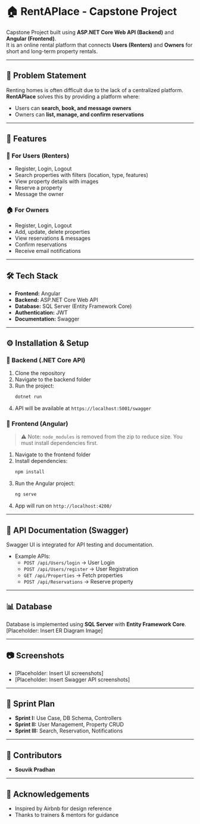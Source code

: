 
# 🏠 RentAPlace - Capstone Project

Capstone Project built using **ASP.NET Core Web API (Backend)** and **Angular (Frontend)**.  
It is an online rental platform that connects **Users (Renters)** and **Owners** for short and long-term property rentals.

---

## 📌 Problem Statement
Renting homes is often difficult due to the lack of a centralized platform.  
**RentAPlace** solves this by providing a platform where:
- Users can **search, book, and message owners**
- Owners can **list, manage, and confirm reservations**

---

## 🚀 Features

### 👤 For Users (Renters)
- Register, Login, Logout
- Search properties with filters (location, type, features)
- View property details with images
- Reserve a property
- Message the owner

### 🏠 For Owners
- Register, Login, Logout
- Add, update, delete properties
- View reservations & messages
- Confirm reservations
- Receive email notifications

---

## 🛠 Tech Stack
- **Frontend:** Angular
- **Backend:** ASP.NET Core Web API
- **Database:** SQL Server (Entity Framework Core)
- **Authentication:** JWT
- **Documentation:** Swagger

---

## ⚙️ Installation & Setup

### 🔧 Backend (.NET Core API)
1. Clone the repository  
2. Navigate to the backend folder  
3. Run the project:
   ```bash
   dotnet run
   ```
4. API will be available at `https://localhost:5001/swagger`

### 🎨 Frontend (Angular)
> ⚠️ Note: `node_modules` is removed from the zip to reduce size. You must install dependencies first.

1. Navigate to the frontend folder  
2. Install dependencies:
   ```bash
   npm install
   ```
3. Run the Angular project:
   ```bash
   ng serve
   ```
4. App will run on `http://localhost:4200/`

---

## 🔗 API Documentation (Swagger)
Swagger UI is integrated for API testing and documentation.  
- Example APIs:  
  - `POST /api/Users/login` → User Login  
  - `POST /api/Users/register` → User Registration  
  - `GET /api/Properties` → Fetch properties  
  - `POST /api/Reservations` → Reserve property  

---

## 📊 Database
Database is implemented using **SQL Server** with **Entity Framework Core**.  
[Placeholder: Insert ER Diagram Image]

---

## 📷 Screenshots
- [Placeholder: Insert UI screenshots]  
- [Placeholder: Insert Swagger API screenshots]

---

## 📅 Sprint Plan
- **Sprint I:** Use Case, DB Schema, Controllers  
- **Sprint II:** User Management, Property CRUD  
- **Sprint III:** Search, Reservation, Notifications  

---

## 👥 Contributors
- **Souvik Pradhan**

---

## 🙏 Acknowledgements
- Inspired by Airbnb for design reference  
- Thanks to trainers & mentors for guidance
